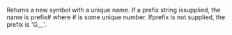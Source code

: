 Returns a new symbol with a unique name. If a prefix string issupplied, the name is prefix# where # is some unique number. Ifprefix is not supplied, the prefix is 'G__'.